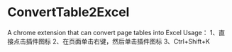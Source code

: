 # ConvertTable2Excel
A chrome extension that can convert page tables into Excel
Usage：
1、直接点击插件图标
2、在页面单击右键，然后单击插件图标
3、Ctrl+Shift+K
